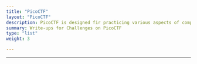```yaml
---
title: "PicoCTF"
layout: "PicoCTF"
description: PicoCTF is designed fir practicing various aspects of computer security, such as web exploitation, cryptography, reverse engineering, and more. It provides challenges of varying difficulty levels that require participants to use critical thinking, problem-solving, and technical skills to solve them.
summary: Write-ups for Challenges on PicoCTF
type: "list"
weight: 3

---
```


---

